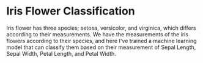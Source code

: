 # Iris Flower Classification
Iris flower has three species; setosa, versicolor, and virginica, which differs according to their measurements. We have the measurements of the iris flowers according to their species, and here I've trained a machine learning model that can classify them based on their measurement of Sepal Length, Sepal Width, Petal Length, and Petal Width.

